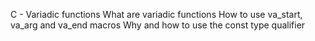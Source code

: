 C - Variadic functions
What are variadic functions
How to use va_start, va_arg and va_end macros
Why and how to use the const type qualifier
